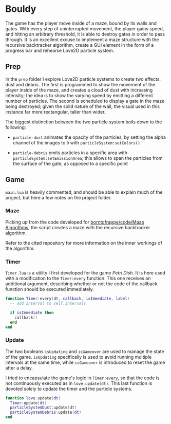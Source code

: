 # Bouldy

The game has the player move inside of a maze, bound by its walls and gates. With every step of uninterrupted movement, the player gains speed, and hitting an arbitrary threshold, it is able to destroy gates in order to pass through. It is an excellent excuse to implement a maze structure with the recursive backtracker algorithm, create a GUI element in the form of a progress bar and rehearse Love2D particle system.

## Prep

In the `prep` folder I explore Love2D particle systems to create two effects: dust and debris. The first is programmed to show the movement of the player inside of the maze, and creates a cloud of dust with increasing intensity; the idea is to show the varying speed by emitting a different number of particles. The second is scheduled to display a gate in the maze being destroyed; given the solid nature of the wall, the visual used in this instance far more rectangular, taller than wider.

The biggest distinction between the two particle system boils down to the following:

- `particle-dust` animates the opacity of the particles, by setting the alpha channel of the images to `0` with `particleSystem:setColors()`

- `particle-debris` emits particles in a specific area with `particleSystem:setEmissionArea`; this allows to span the particles from the surface of the gate, as opposed to a specific point

## Game

`main.lua` is heavily commented, and should be able to explain much of the project, but here a few notes on the project folder.

### Maze

Picking up from the code developed for [borntofrappe/code/Maze Algorithms](https://github.com/borntofrappe/code/tree/master/Maze%20Algorithms), the script creates a maze with the recursive backtracker algorithm.

Refer to the cited repository for more information on the inner workings of the algorithm.

### Timer

`Timer.lua` is a utility I first developed for the game _Petri Dish_. It is here used with a modification to the `Timer:every` function. This one receives an additional argument, describing whether or not the code of the callback function should be executed immediately.

```lua
function Timer:every(dt, callback, isImmediate, label)
  -- add interval to self.intervals

  if isImmediate then
    callback()
  end
end
```

### Update

The two booleans `isUpdating` and `isGameover` are used to manage the state of the game. `isUpdating` specifically is used to avoid running multiple intervals at the same time, while `isGameover` is introduced to reset the game after a delay.

I tried to encapsulate the game's logic in `Timer:every`, so that the code is not continuously executed as in `love.update(dt)`. This last function is devoted solely to update the timer and the particle systems.

```lua
function love.update(dt)
  Timer:update(dt)
  particleSystemDust:update(dt)
  particleSystemDebris:update(dt)
end
```
